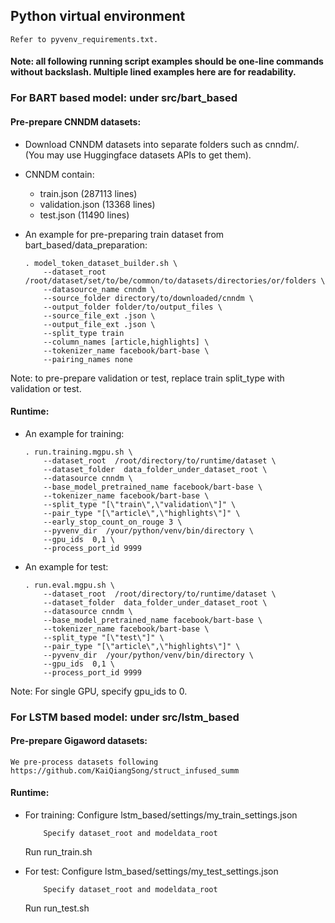 ## Python virtual environment
    Refer to pyvenv_requirements.txt.


#### Note: all following running script examples should be one-line commands without backslash. Multiple lined examples here are for readability.

### For BART based model: under src/bart_based
#### Pre-prepare CNNDM datasets:
- Download CNNDM datasets into separate folders such as cnndm/.<br>
  (You may use Huggingface datasets APIs to get them).
- CNNDM contain:
    - train.json (287113 lines)
    - validation.json (13368 lines)
    - test.json (11490 lines)

- An example for pre-preparing train dataset from bart_based/data_preparation:
    ```
    . model_token_dataset_builder.sh \
        --dataset_root /root/dataset/set/to/be/common/to/datasets/directories/or/folders \
        --datasource_name cnndm \
        --source_folder directory/to/downloaded/cnndm \
        --output_folder folder/to/output_files \
        --source_file_ext .json \
        --output_file_ext .json \
        --split_type train
        --column_names [article,highlights] \
        --tokenizer_name facebook/bart-base \
        --pairing_names none
    ```
Note: to pre-prepare validation or test, replace train split_type with validation or test.

#### Runtime:
- An example for training:
    ```
    . run.training.mgpu.sh \
        --dataset_root  /root/directory/to/runtime/dataset \
        --dataset_folder  data_folder_under_dataset_root \
        --datasource cnndm \
        --base_model_pretrained_name facebook/bart-base \
        --tokenizer_name facebook/bart-base \
        --split_type "[\"train\",\"validation\"]" \
        --pair_type "[\"article\",\"highlights\"]" \
        --early_stop_count_on_rouge 3 \
        --pyvenv_dir  /your/python/venv/bin/directory \
        --gpu_ids  0,1 \
        --process_port_id 9999
    ```
- An example for test:
    ```
    . run.eval.mgpu.sh \
        --dataset_root  /root/directory/to/runtime/dataset \
        --dataset_folder  data_folder_under_dataset_root \
        --datasource cnndm \
        --base_model_pretrained_name facebook/bart-base \
        --tokenizer_name facebook/bart-base \
        --split_type "[\"test\"]" \
        --pair_type "[\"article\",\"highlights\"]" \
        --pyvenv_dir  /your/python/venv/bin/directory \
        --gpu_ids  0,1 \
        --process_port_id 9999

    ```
Note: For single GPU, specify gpu_ids to 0.


### For LSTM based model: under src/lstm_based
#### Pre-prepare Gigaword datasets:
    We pre-process datasets following https://github.com/KaiQiangSong/struct_infused_summ

#### Runtime:
- For training:
    Configure lstm_based/settings/my_train_settings.json
    ```
        Specify dataset_root and modeldata_root
    ```
    Run run_train.sh

- For test:
    Configure lstm_based/settings/my_test_settings.json
    ```
        Specify dataset_root and modeldata_root
    ```
    Run run_test.sh
